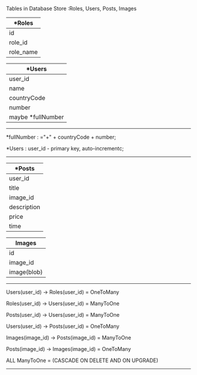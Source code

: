 Tables in Database Store :Roles, Users, Posts, Images

| *Roles 		   |
| -------------------------|
| id                       |
| role_id                  |
| role_name                |   



| *Users 		   |
| -------------------------|
| user_id                  |
| name                     |
| countryCode              | 
| number                   |
| maybe *fullNumber        |  

---

*fullNumber : ="+" + countryCode + number;

*Users : user_id - primary key, auto-incrementc;

***

| *Posts 		   | 
| -------------------------|
| user_id                  | 
| title                    |
| image_id                 | 
| description              |
| price                    |
| time                     |  



| Images 		   | 
| -------------------------|
| id                       |
| image_id                 | 
| image(blob)              | 


---

Users(user_id) -> Roles(user_id) = OneToMany

Roles(user_id) -> Users(user_id) = ManyToOne

Posts(user_id) -> Users(user_id) = ManyToOne

Users(user_id) -> Posts(user_id) = OneToMany

Images(image_id) -> Posts(image_id) = ManyToOne

Posts(image_id) -> Images(image_id) = OneToMany

ALL ManyToOne = (CASCADE ON DELETE AND ON UPGRADE) 

***


